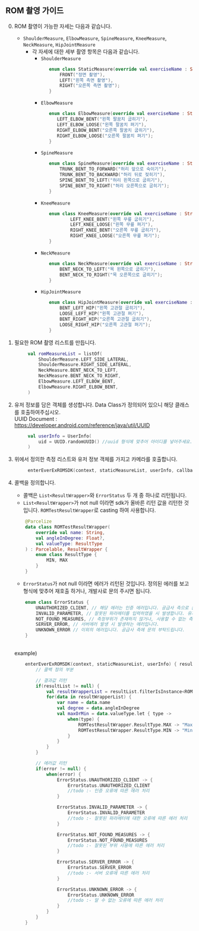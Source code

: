 ## ROM 촬영 가이드

0) ROM 촬영이 가능한 자세는 다음과 같습니다.
   - `ShoulderMeasure`, `ElbowMeasure`, `SpineMeasure`, `KneeMeasure`, `NeckMeasure`, `HipJointMeasure`
     - 각 자세에 대한 세부 촬영 항목은 다음과 같습니다.
       * `ShoulderMeasure`
         ```kotlin
            enum class StaticMeasure(override val exerciseName : String) {
                FRONT("정면 촬영"),
                LEFT("왼쪽 측면 촬영"),
                RIGHT("오른쪽 측면 촬영");
            }
         ```
       * `ElbowMeasure`
         ```kotlin
            enum class ElbowMeasure(override val exerciseName : String) {
               LEFT_ELBOW_BENT("왼쪽 팔꿈치 굽히기"),
               LEFT_ELBOW_LOOSE("왼쪽 팔꿈치 펴기"),
               RIGHT_ELBOW_BENT("오른쪽 팔꿈치 굽히기"),
               RIGHT_ELBOW_LOOSE("오른쪽 팔꿈치 펴기");
            }
         ```  
       * `SpineMeasure`
         ```kotlin
            enum class SpineMeasure(override val exerciseName : String) {
                TRUNK_BENT_TO_FORWARD("허리 앞으로 숙이기"),
                TRUNK_BENT_TO_BACKWARD("허리 뒤로 젖히기"),
                SPINE_BENT_TO_LEFT("허리 왼쪽으로 굽히기"),
                SPINE_BENT_TO_RIGHT("허리 오른쪽으로 굽히기");
            }
         ```
       * `KneeMeasure`
         ```kotlin
            enum class KneeMeasure(override val exerciseName : String) {
                    LEFT_KNEE_BENT("왼쪽 무릎 굽히기"),
                    LEFT_KNEE_LOOSE("왼쪽 무릎 펴기"),
                    RIGHT_KNEE_BENT("오른쪽 무릎 굽히기"),
                    RIGHT_KNEE_LOOSE("오른쪽 무릎 펴기");
            }
         ```  
       * `NeckMeasure`
         ```kotlin
            enum class NeckMeasure(override val exerciseName : String) {
                BENT_NECK_TO_LEFT("목 왼쪽으로 굽히기"),
                BENT_NECK_TO_RIGHT("목 오른쪽으로 굽히기");
            }
         ```
       * `HipJointMeasure`
         ```kotlin
            enum class HipJointMeasure(override val exerciseName : String) {
                BENT_LEFT_HIP("왼쪽 고관절 굽히기"),
                LOOSE_LEFT_HIP("왼쪽 고관절 펴기"),
                BENT_RIGHT_HIP("오른쪽 고관절 굽히기"),
                LOOSE_RIGHT_HIP("오른쪽 고관절 펴기");
            }
         ```    


1) 필요한 ROM 촬영 리스트를 만듭니다.
   ```kotlin
        val romMeasureList = listOf(
            ShoulderMeasure.LEFT_SIDE_LATERAL,
            ShoulderMeasure.RIGHT_SIDE_LATERAL,
            NeckMeasure.BENT_NECK_TO_LEFT,
            NeckMeasure.BENT_NECK_TO_RIGHT,
            ElbowMeasure.LEFT_ELBOW_BENT,
            ElbowMeasure.RIGHT_ELBOW_BENT,
        )
   ```  
   
2) 유저 정보를 담은 객체를 생성합니다. Data Class가 정의되어 있으니 해당 클래스를 호출하여주십시오.
    <br> UUID Document : https://developer.android.com/reference/java/util/UUID
   ```kotlin
        val userInfo = UserInfo(
            uid = UUID.randomUUID() //uuid 형식에 맞추어 아이디를 넣어주세요.
        )
   ```  
   
3) 위에서 정의한 측정 리스트와 유저 정보 객체를 가지고 카메라를 호출합니다.
   ```kotlin
        enterEverExROMSDK(context, staticMeasureList, userInfo, callback)
   ``` 
   
4) 콜백을 정의합니다. 
    - 콜백은 `List<ResultWrapper>`와 `ErrorStatus` 두 개 중 하나로 리턴됩니다.
    - `List<ResultWrapper>`가 not null 이라면 sdk가 올바른 리턴 값을 리턴한 것입니다. `ROMTestResultWrapper`로 casting 하여 사용합니다.
    ```kotlin
        @Parcelize
        data class ROMTestResultWrapper(
            override val name: String,
            val angleInDegree: Float?,
            val valueType: ResultType
        ) : Parcelable, ResultWrapper {
            enum class ResultType {
                MIN, MAX 
            }
        }
    ``` 
    - `ErrorStatus`가 not null 이라면 에러가 리턴된 것입니다. 정의된 에러를 보고 형식에 맞추어 재호출 하거나, 개발사로 문의 주시면 됩니다.
    ```kotlin
        enum class ErrorStatus {
            UNAUTHORIZED_CLIENT, // 해당 에러는 인증 에러입니다. 공급사 측으로 문의 부탁드립니다.
            INVALID_PARAMETER, // 잘못된 파라메터를 입력하였을 시 발생합니다. 유저정보나 리스트의 값을 확인 후 재호출을 시도하십시오.
            NOT_FOUND_MEASURES, // 측정부위가 존재하지 않거나, 사용할 수 없는 측정부위를 넣었을 시 발생합니다.
            SERVER_ERROR, // 서버에러 발생 시 발생하는 에러입니다.
            UNKNOWN_ERROR // 이외의 에러입니다. 공급사 측에 문의 부탁드립니다.
        }
    ```
   
    <br>example)
    ```kotlin
        enterEverExROMSDK(context, staticMeasureList, userInfo) { resultList, error ->
            // 콜백 정의 부분
   
            // 결과값 리턴
            if(resultList != null) {
                val resultWrapperList = resultList.filterIsInstance<ROMTestResultWrapper>()
                for(data in resultWrapperList) {
                    var name = data.name
                    val degree = data.angleInDegree
                    val maxOrMin = data.valueType.let { type ->
                        when(type) {
                            ROMTestResultWrapper.ResultType.MAX -> "Maximum Angle"
                            ROMTestResultWrapper.ResultType.MIN -> "Minimum Angle"
                        }
                    }
                }
            }      
   
            // 에러값 리턴
            if(error != null) { 
                when(error) {
                    ErrorStatus.UNAUTHORIZED_CLIENT -> {
                        ErrorStatus.UNAUTHORIZED_CLIENT
                        //todo :- 인증 오류에 따른 에러 처리
                    }
   
                    ErrorStatus.INVALID_PARAMETER -> {
                        ErrorStatus.INVALID_PARAMETER
                        //todo :- 잘못된 파라메터에 대한 오류에 따른 에러 처리
                    }
   
                    ErrorStatus.NOT_FOUND_MEASURES -> {
                        ErrorStatus.NOT_FOUND_MEASURES
                        //todo :- 잘못된 부위 사용에 따른 에러 처리
                    }
   
                    ErrorStatus.SERVER_ERROR -> {
                        ErrorStatus.SERVER_ERROR
                        //todo :- 서버 오류에 따른 에러 처리
                    }

                    ErrorStatus.UNKNOWN_ERROR -> {
                        ErrorStatus.UNKNOWN_ERROR
                        //todo :- 알 수 없는 오류에 따른 에러 처리
                    }
                }      
            }
        }
    ``` 